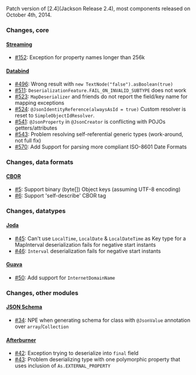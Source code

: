 Patch version of [2.4](Jackson Release 2.4), most components released on October 4th, 2014.

### Changes, core

#### [Streaming](../../jackson-core)

* [#152](../../jackson-core/issues/152): Exception for property names longer than 256k

#### [Databind](../../jackson-databind)

* [#496](../../jackson-databind/issues/496): Wrong result with	`new TextNode("false").asBoolean(true)`
* [#511](../../jackson-databind/issues/511): `DeserializationFeature.FAIL_ON_INVALID_SUBTYPE` does not work
* [#523](../../jackson-databind/issues/523): `MapDeserializer` and friends do not report the field/key name for mapping exceptions
* [#524](../../jackson-databind/issues/524): `@JsonIdentityReference(alwaysAsId = true)` Custom resolver 
is reset to `SimpleObjectIdResolver`.
* [#541](../../jackson-databind/issues/541): `@JsonProperty` in `@JsonCreator` is conflicting with POJOs getters/attributes
* [#543](../../jackson-databind/issues/543): Problem resolving self-referential generic types (work-around, not full fix)
* [#570](../../jackson-databind/issues/570): Add Support for parsing more compliant ISO-8601 Date Formats

### Changes, data formats

#### [CBOR](../../jackson-dataformat-cbor)

* [#5](../../jackson-dataformat-cbor/issues/5): Support binary (byte[]) Object keys (assuming UTF-8 encoding)
* [#6](../../jackson-dataformat-cbor/issues/6): Support 'self-describe' CBOR tag

### Changes, datatypes

#### [Joda](../../jackson-datatype-joda)

* [#45](../../jackson-datatype-joda/issues/45): Can't use `LocalTime`, `LocalDate` & `LocalDateTime` as Key type for a MapInterval deserialization fails for negative start instants
* [#46](../../jackson-datatype-joda/issues/46): `Interval` deserialization fails for negative start instants

#### [Guava](../../jackson-datatype-guava)

* [#50](../../jackson-datatype-guava/issues/50): Add support for `InternetDomainName`

### Changes, other modules

#### [JSON Schema](../../jackson-module-jsonSchema)

* [#34](../../jackson-module-jsonSchema/issues/34): NPE when generating schema for class with `@JsonValue` annotation over `array`/`Collection`

#### [Afterburner](../../jackson-module-afterburner)

* [#42](../../jackson-module-afterburner/issues/42): Exception trying to deserialize into `final` field
* [#43](../../jackson-module-afterburner/issues/43): Problem deserializing type with one polymorphic property that uses inclusion of `As.EXTERNAL_PROPERTY`

